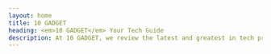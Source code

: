 ```yaml
---
layout: home
title: 10 GADGET
heading: <em>10 GADGET</em> Your Tech Guide
description: At 10 GADGET, we review the latest and greatest in tech products so you don't have to.
---
```

